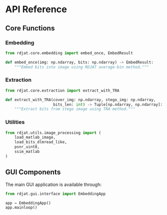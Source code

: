 # API Reference

## Core Functions

### Embedding

```python
from rdjat.core.embedding import embed_once, EmbedResult

def embed_once(img: np.ndarray, bits: np.ndarray) -> EmbedResult:
    """Embed bits into image using RDJAT average-bin method."""
```

### Extraction

```python
from rdjat.core.extraction import extract_with_TRA

def extract_with_TRA(cover_img: np.ndarray, stego_img: np.ndarray,
                     bits_len: int) -> Tuple[np.ndarray, np.ndarray]:
    """Extract bits from stego image using TRA method."""
```

### Utilities

```python
from rdjat.utils.image_processing import (
    load_matlab_image,
    load_bits_dlmread_like,
    psnr_uint8,
    ssim_matlab
)
```

## GUI Components

The main GUI application is available through:

```python
from rdjat.gui.interface import EmbeddingApp

app = EmbeddingApp()
app.mainloop()
```
